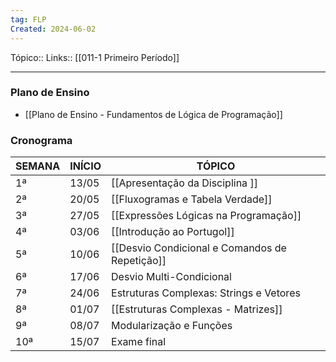 ```yaml
---
tag: FLP
Created: 2024-06-02
---
```

Tópico::
Links:: [[011-1 Primeiro Período]]

---

### Plano de Ensino
- [[Plano de Ensino - Fundamentos de Lógica de Programação]]

### Cronograma

| SEMANA | INÍCIO | TÓPICO                                     |
|--------|--------|--------------------------------------------|
| 1ª     | 13/05  | [[Apresentação da Disciplina ]]                 |
| 2ª     | 20/05  | [[Fluxogramas e Tabela Verdade]]                |
| 3ª     | 27/05  | [[Expressões Lógicas na Programação]]           |
| 4ª     | 03/06  | [[Introdução ao Portugol]]                      |
| 5ª     | 10/06  | [[Desvio Condicional e Comandos de Repetição]]  |
| 6ª     | 17/06  | Desvio Multi-Condicional                    |
| 7ª     | 24/06  | Estruturas Complexas: Strings e Vetores     |
| 8ª     | 01/07  | [[Estruturas Complexas - Matrizes]]              |
| 9ª     | 08/07  | Modularização e Funções                     |
| 10ª    | 15/07  | Exame final                                 |